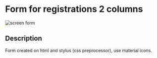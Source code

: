 # Form for registrations 2 columns

![screen form](_templates/frontend/reg-form/form.png "2 columns form")

## Description

Form created on html and stylus (css preprocessor), use material icons.